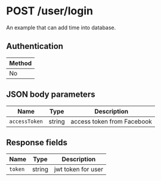 # POST /user/login

An example that can add time into database.

## Authentication

|Method|
|-|
|No|

## JSON body parameters

|Name|Type|Description|
|-|-|-|
|`accessToken`|string|access token from Facebook|

## Response fields

|Name|Type|Description|
|-|-|-|
|`token`|string|jwt token for user|
